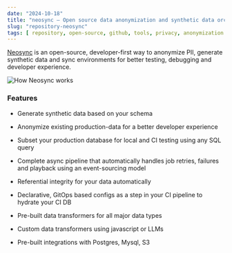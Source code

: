 ```yaml
---
date: "2024-10-18"
title: "neosync — Open source data anonymization and synthetic data orchestration"
slug: "repository-neosync"
tags: [ repository, open-source, github, tools, privacy, anonymization ]
---
```




[Neosync][1] is an open-source, developer-first way to anonymize PII, generate synthetic data and sync environments for better testing, debugging and developer experience.

![How Neosync works][2]

### Features

* Generate synthetic data based on your schema
* Anonymize existing production-data for a better developer experience
* Subset your production database for local and CI testing using any SQL query
* Complete async pipeline that automatically handles job retries, failures and playback using an event-sourcing model
* Referential integrity for your data automatically
* Declarative, GitOps based configs as a step in your CI pipeline to hydrate your CI DB
* Pre-built data transformers for all major data types
* Custom data transformers using javascript or LLMs
* Pre-built integrations with Postgres, Mysql, S3



  [1]: https://github.com/nucleuscloud/neosync
  [2]: https://camo.githubusercontent.com/3924606a8569ffc0137337dd9eda7240eb90c7140e783c5c449f7c0abc1ee651/68747470733a2f2f6173736574732e6e75636c657573636c6f75642e636f6d2f6e656f73796e632f646f63732f6e656f73796e632d6865616465722d6461726b2e737667
